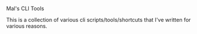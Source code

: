 Mal's CLI Tools

This is a collection of various cli scripts/tools/shortcuts that I've written for various reasons.
